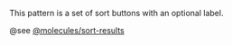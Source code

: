 This pattern is a set of sort buttons with an optional label.

@see [@molecules/sort-results](https://mayflower.digital.mass.gov/patternlab/?p=molecules-sort-results&view=c)
